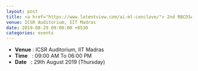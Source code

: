 ```yaml
---
layout: post
title: <a href="https://www.latentview.com/ai-ml-conclave/"> 2nd RBCDSAI AI/ML Conclave</a>
venue: ICSR Auditorium, IIT Madras
date: 2019-08-29 09:00:00 +0530
categories: events
---
```

<ul class="mb-5" >
	<li><b>Venue</b> : ICSR Auditorium, IIT Madras </li>
	 <li><b>Time</b>&nbsp;&nbsp; : 09:00 AM To 06:00 PM</li>
	 <li><b>Date</b>&nbsp;&nbsp; : 29th August 2019 (Thursday)</li>
</ul>


